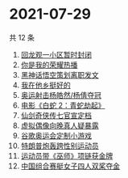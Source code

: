 # 2021-07-29

共 12 条

<!-- BEGIN -->
<!-- 最后更新时间 Thu Jul 29 2021 09:58:06 GMT+0800 (China Standard Time) -->

1. [回龙观一小区暂时封闭](https://www.zhihu.com/search?q=北京疫情)
1. [你是我的荣耀热播](https://www.zhihu.com/search?q=你是我的荣耀)
1. [黑神话悟空策划离职发文](https://www.zhihu.com/search?q=黑神话：悟空)
1. [我在他乡挺好的](https://www.zhihu.com/search?q=我在他乡挺好)
1. [奥运射击杨皓然/杨倩夺冠](https://www.zhihu.com/search?q=混合团体10米气步枪)
1. [电影《白蛇 2：青蛇劫起》](https://www.zhihu.com/search?q=青蛇)
1. [仙剑奇侠传七官宣定档](https://www.zhihu.com/search?q=仙剑奇侠传七)
1. [虚拟偶像向晚真人疑暴露](https://www.zhihu.com/search?q=A-Soul)
1. [谷歌奥运会定制小游戏](https://www.zhihu.com/search?q=涂鸦冠军岛运动会)
1. [特朗普炮轰跨性别运动员](https://www.zhihu.com/search?q=跨性别运动员)
1. [运动员带《巫师》项链获金牌](https://www.zhihu.com/search?q=巫师3)
1. [中国组合赛艇女子四人双桨夺金](https://www.zhihu.com/search?q=赛艇)

<!-- END -->
